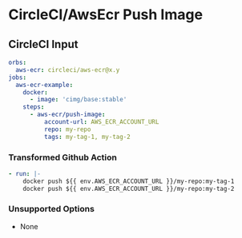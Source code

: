 # CircleCI/AwsEcr Push Image

## CircleCI Input

```yaml
orbs:
  aws-ecr: circleci/aws-ecr@x.y
jobs:
  aws-ecr-example:
    docker:
      - image: 'cimg/base:stable'
    steps:
      - aws-ecr/push-image:
          account-url: AWS_ECR_ACCOUNT_URL
          repo: my-repo
          tags: my-tag-1, my-tag-2
```

### Transformed Github Action

```yaml
- run: |-
    docker push ${{ env.AWS_ECR_ACCOUNT_URL }}/my-repo:my-tag-1
    docker push ${{ env.AWS_ECR_ACCOUNT_URL }}/my-repo:my-tag-2
```

### Unsupported Options

- None
